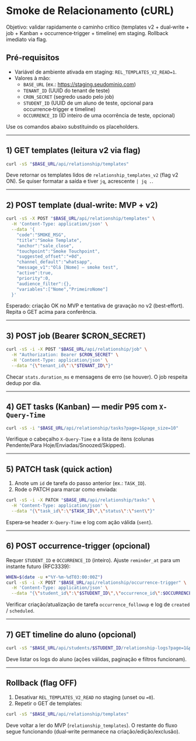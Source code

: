 # Smoke de Relacionamento (cURL)

Objetivo: validar rapidamente o caminho crítico (templates v2 + dual‑write + job + Kanban + occurrence‑trigger + timeline) em staging. Rollback imediato via flag.

## Pré‑requisitos

- Variável de ambiente ativada em staging: `REL_TEMPLATES_V2_READ=1`.
- Valores à mão:
  - `BASE_URL` (ex.: https://staging.seudominio.com)
  - `TENANT_ID` (UUID do tenant de teste)
  - `CRON_SECRET` (segredo usado pelo job)
  - `STUDENT_ID` (UUID de um aluno de teste, opcional para occurrence‑trigger e timeline)
  - `OCCURRENCE_ID` (ID inteiro de uma ocorrência de teste, opcional)

Use os comandos abaixo substituindo os placeholders.

---

## 1) GET templates (leitura v2 via flag)

```bash
curl -sS "$BASE_URL/api/relationship/templates"
```

Deve retornar os templates lidos de `relationship_templates_v2` (flag v2 ON). Se quiser formatar a saída e tiver `jq`, acrescente `| jq .`.

---

## 2) POST template (dual‑write: MVP + v2)

```bash
curl -sS -X POST "$BASE_URL/api/relationship/templates" \
  -H 'Content-Type: application/json' \
  --data '{
    "code":"SMOKE_MSG",
    "title":"Smoke Template",
    "anchor":"sale_close",
    "touchpoint":"Smoke Touchpoint",
    "suggested_offset":"+0d",
    "channel_default":"whatsapp",
    "message_v1":"Olá [Nome] — smoke test",
    "active":true,
    "priority":0,
    "audience_filter":{},
    "variables":["Nome","PrimeiroNome"]
  }'
```

Esperado: criação OK no MVP e tentativa de gravação no v2 (best‑effort). Repita o GET acima para conferência.

---

## 3) POST job (Bearer $CRON_SECRET)

```bash
curl -sS -i -X POST "$BASE_URL/api/relationship/job" \
  -H "Authorization: Bearer $CRON_SECRET" \
  -H 'Content-Type: application/json' \
  --data "{\"tenant_id\":\"$TENANT_ID\"}"
```

Checar `stats.duration_ms` e mensagens de erro (se houver). O job respeita dedup por dia.

---

## 4) GET tasks (Kanban) — medir P95 com `X-Query-Time`

```bash
curl -sS -i "$BASE_URL/api/relationship/tasks?page=1&page_size=10"
```

Verifique o cabeçalho `X-Query-Time` e a lista de itens (colunas Pendente/Para Hoje/Enviadas/Snoozed/Skipped).

---

## 5) PATCH task (quick action)

1) Anote um `id` de tarefa do passo anterior (ex.: `TASK_ID`).
2) Rode o PATCH para marcar como enviada:

```bash
curl -sS -i -X PATCH "$BASE_URL/api/relationship/tasks" \
  -H 'Content-Type: application/json' \
  --data "{\"task_id\":\"$TASK_ID\",\"status\":\"sent\"}"
```

Espera‑se header `X-Query-Time` e log com ação válida (`sent`).

---

## 6) POST occurrence‑trigger (opcional)

Requer `STUDENT_ID` e `OCCURRENCE_ID` (inteiro). Ajuste `reminder_at` para um instante futuro (RFC3339):

```bash
WHEN=$(date -u +"%Y-%m-%dT03:00:00Z")
curl -sS -i -X POST "$BASE_URL/api/relationship/occurrence-trigger" \
  -H 'Content-Type: application/json' \
  --data "{\"student_id\":\"$STUDENT_ID\",\"occurrence_id\":$OCCURRENCE_ID,\"reminder_at\":\"$WHEN\",\"occurrence_type\":\"SMOKE\",\"occurrence_notes\":\"Smoke test\",\"tenant_id\":\"$TENANT_ID\"}"
```

Verificar criação/atualização de tarefa `occurrence_followup` e log de `created` / `scheduled`.

---

## 7) GET timeline do aluno (opcional)

```bash
curl -sS "$BASE_URL/api/students/$STUDENT_ID/relationship-logs?page=1&page_size=10"
```

Deve listar os logs do aluno (ações válidas, paginação e filtros funcionam).

---

## Rollback (flag OFF)

1) Desativar `REL_TEMPLATES_V2_READ` no staging (unset ou `=0`).
2) Repetir o GET de templates:

```bash
curl -sS "$BASE_URL/api/relationship/templates"
```

Deve voltar a ler do MVP (`relationship_templates`). O restante do fluxo segue funcionando (dual‑write permanece na criação/edição/exclusão).

